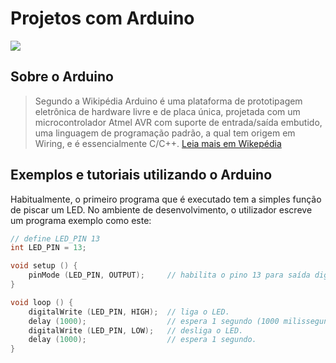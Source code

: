 # Projetos com Arduino
![](http://dwebkit.esy.es/repositorio/Arduino/Arduino_logo.png)
## Sobre o Arduino

> Segundo a Wikipédia Arduino é uma plataforma de prototipagem eletrônica de hardware livre e de placa única, projetada com um microcontrolador Atmel AVR com suporte de entrada/saída embutido, uma linguagem de programação padrão, a qual tem origem em Wiring, e é essencialmente C/C++. [Leia mais em Wikepédia](https://pt.wikipedia.org/wiki/Arduino)

## Exemplos e tutoriais utilizando o Arduino
Habitualmente, o primeiro programa que é executado tem a simples função de piscar um LED. No ambiente de desenvolvimento, o utilizador escreve um programa exemplo como este:
```c++
// define LED_PIN 13
int LED_PIN = 13;

void setup () {
    pinMode (LED_PIN, OUTPUT);     // habilita o pino 13 para saída digital (OUTPUT).
}

void loop () {
    digitalWrite (LED_PIN, HIGH);  // liga o LED.
    delay (1000);                  // espera 1 segundo (1000 milissegundos).
    digitalWrite (LED_PIN, LOW);   // desliga o LED.
    delay (1000);                  // espera 1 segundo.
}
```
